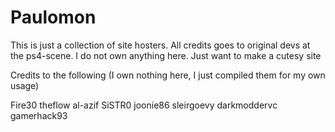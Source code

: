 # Paulomon
This is just a collection of site hosters.
All credits goes to original devs at the ps4-scene. 
I do not own anything here. Just want to make a cutesy site

Credits to the following (I own nothing here, I just compiled them for my own usage)

Fire30
theflow
al-azif
SiSTR0
joonie86
sleirgoevy
darkmoddervc
gamerhack93

